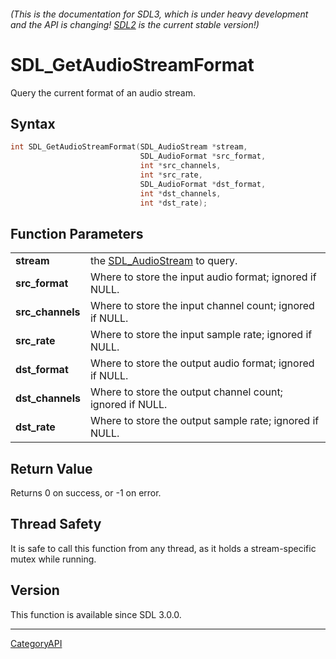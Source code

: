 ###### (This is the documentation for SDL3, which is under heavy development and the API is changing! [SDL2](https://wiki.libsdl.org/SDL2/) is the current stable version!)
# SDL_GetAudioStreamFormat

Query the current format of an audio stream.

## Syntax

```c
int SDL_GetAudioStreamFormat(SDL_AudioStream *stream,
                             SDL_AudioFormat *src_format,
                             int *src_channels,
                             int *src_rate,
                             SDL_AudioFormat *dst_format,
                             int *dst_channels,
                             int *dst_rate);

```

## Function Parameters

|                      |                                                           |
| -------------------- | --------------------------------------------------------- |
| **stream**           | the [SDL_AudioStream](SDL_AudioStream) to query.          |
| **src_format**       | Where to store the input audio format; ignored if NULL.   |
| **src_channels**     | Where to store the input channel count; ignored if NULL.  |
| **src_rate**         | Where to store the input sample rate; ignored if NULL.    |
| **dst_format**       | Where to store the output audio format; ignored if NULL.  |
| **dst_channels**     | Where to store the output channel count; ignored if NULL. |
| **dst_rate**         | Where to store the output sample rate; ignored if NULL.   |

## Return Value

Returns 0 on success, or -1 on error.

## Thread Safety

It is safe to call this function from any thread, as it holds a
stream-specific mutex while running.

## Version

This function is available since SDL 3.0.0.

----
[CategoryAPI](CategoryAPI)

